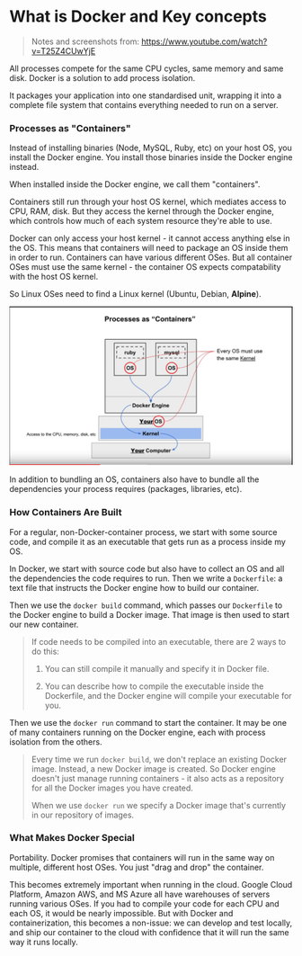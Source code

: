 # What is Docker and Key concepts

>Notes and screenshots from: https://www.youtube.com/watch?v=T25Z4CUwYjE

All processes compete for the same CPU cycles, same memory and same disk. Docker is a solution to add process isolation.

It packages your application into one standardised unit, wrapping it into a complete file system that contains everything needed to run on a server.

### Processes as "Containers"

Instead of installing binaries (Node, MySQL, Ruby, etc) on your host OS, you install the Docker engine. You install those binaries inside the Docker engine instead.

When installed inside the Docker engine, we call them "containers".

Containers still run through your host OS kernel, which mediates access to CPU, RAM, disk. But they access the kernel through the Docker engine, which controls how much of each system resource they're able to use.

Docker can only access your host kernel - it cannot access anything else in the OS. This means that containers will need to package an OS inside them in order to run. Containers can have various different OSes. But all container OSes must use the same kernel - the container OS expects compatability with the host OS kernel.

So Linux OSes need to find a Linux kernel (Ubuntu, Debian, **Alpine**).

![1_processes_as_containers](./assets/1_processes_as_containers.png)

In addition to bundling an OS, containers also have to bundle all the dependencies your process requires (packages, libraries, etc).

### How Containers Are Built

For a regular, non-Docker-container process, we start with some source code, and compile it as an executable that gets run as a process inside my OS.

In Docker, we start with source code but also have to collect an OS and all the dependencies the code requires to run. Then we write a `Dockerfile`: a text file that instructs the Docker engine how to build our container.

Then we use the `docker build` command, which passes our `Dockerfile` to the Docker engine to build a Docker image. That image is then used to start our new container.

>If code needs to be compiled into an executable, there are 2 ways to do this:
>
>1. You can still compile it manually and specify it in Docker file.
>
>2. You can describe how to compile the executable inside the Dockerfile, and the Docker engine will compile your executable for you.

Then we use the `docker run` command to start the container. It may be one of many containers running on the Docker engine, each with process isolation from the others.

>Every time we run `docker build`, we don't replace an existing Docker image. Instead, a new Docker image is created. So Docker engine doesn't just manage running containers - it also acts as a repository for all the Docker images you have created.
>
>When we use `docker run` we specify a Docker image that's currently in our repository of images.

### What Makes Docker Special

Portability. Docker promises that containers will run in the same way on multiple, different host OSes. You just "drag and drop" the container.

This becomes extremely important when running in the cloud. Google Cloud Platform, Amazon AWS, and MS Azure all have warehouses of servers running various OSes. If you had to compile your code for each CPU and each OS, it would be nearly impossible. But with Docker and containerization, this becomes a non-issue: we can develop and test locally, and ship our container to the cloud with confidence that it will run the same way it runs locally.